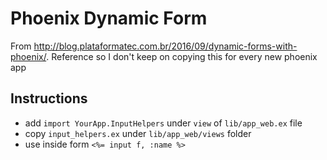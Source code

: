 # Phoenix Dynamic Form

From http://blog.plataformatec.com.br/2016/09/dynamic-forms-with-phoenix/.
Reference so I don't keep on copying this for every new phoenix app

## Instructions
- add `import YourApp.InputHelpers` under `view` of `lib/app_web.ex` file
- copy `input_helpers.ex` under `lib/app_web/views` folder
- use inside form `<%= input f, :name %>`

